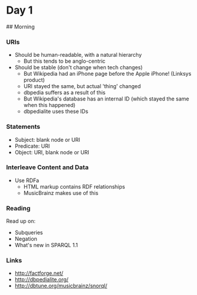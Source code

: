 # Day 1

## Morning

### URIs
* Should be human-readable, with a natural hierarchy
  * But this tends to be anglo-centric
* Should be stable (don't change when tech changes)
  * But Wikipedia had an iPhone page before the Apple iPhone! (Linksys product)
  * URI stayed the same, but actual 'thing' changed
  * dbpedia suffers as a result of this
  * But Wikipedia's database has an internal ID (which stayed the same when this happened)
  * dbpedialite uses these IDs

### Statements
* Subject: blank node or URI
* Predicate: URI
* Object: URI, blank node or URI

### Interleave Content and Data
* Use RDFa
  * HTML markup contains RDF relationships
  * MusicBrainz makes use of this

### Reading
Read up on:
* Subqueries
* Negation
* What's new in SPARQL 1.1

### Links
* http://factforge.net/
* http://dbpedialite.org/
* http://dbtune.org/musicbrainz/snorql/
